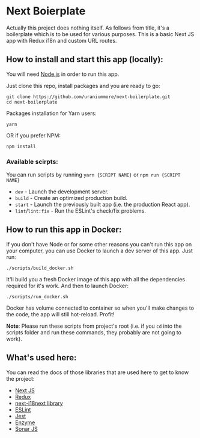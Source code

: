 # Next Boierplate

Actually this project does nothing itself. As follows from title,
it's a boilerplate which is to be used for various purposes. This is
a basic Next JS app with Redux i18n and custom URL routes.

## How to install and start this app (locally):

You will need [Node.js](https://nodejs.org/) in order to run this app.

Just clone this repo, install packages and you are ready to go:
```shell script
git clone https://github.com/uraniummore/next-boilerplate.git
cd next-boilerplate
```

Packages installation for Yarn users:
```shell script
yarn
```
OR if you prefer NPM:
```shell script
npm install
```

### Available scirpts:
You can run scripts by running `yarn {SCRIPT NAME}` or
`npm run {SCRIPT NAME}`
* `dev` - Launch the development server.
* `build` - Create an optimized production build.
* `start` - Launch the previously built app (i.e. the production React app).
* `lint`/`lint:fix` - Run the ESLint's check/fix problems.

## How to run this app in Docker:

If you don't have Node or for some other reasons you can't run this
app on your computer, you can use Docker to launch a dev
server of this app. Just run:

```shell script
./scripts/build_docker.sh
```

It'll build you a fresh Docker image of this app with
all the dependencies required for it's work. And then
to launch Docker:

```shell script
./scripts/run_docker.sh
```

Docker has volume connected to container so when you'll make changes
to the code, the app will still hot-reload. Profit!

**Note**: Please run these scripts from project's root (i.e.
if you `cd` into the scripts folder and run these commands,
they probably are not going to work).

## What's used here:

You can read the docs of those libraries that are used here to get
to know the project:

* [Next JS](https://nextjs.org/)
* [Redux](https://redux.js.org/)
* [next-i18next library](https://github.com/isaachinman/next-i18next)
* [ESLint](https://eslint.org/)
* [Jest](https://jestjs.io/)
* [Enzyme](https://github.com/enzymejs/enzyme)
* [Sonar JS](https://github.com/SonarSource/eslint-plugin-sonarjs)
